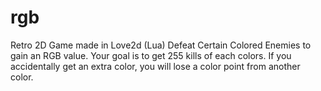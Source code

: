 # rgb
Retro 2D Game made in Love2d (Lua)
Defeat Certain Colored Enemies to gain an RGB value. Your goal is to get 255 kills of each colors. If you accidentally get an extra color, you will lose a color point from another color.
